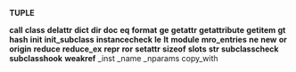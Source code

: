 **TUPLE**

__call__
__class__
__delattr__
__dict__
__dir__
__doc__
__eq__
__format__
__ge__
__getattr__
__getattribute__
__getitem__
__gt__
__hash__
__init__
__init_subclass__
__instancecheck__
__le__
__lt__
__module__
__mro_entries__
__ne__
__new__
__or__
__origin__
__reduce__
__reduce_ex__
__repr__
__ror__
__setattr__
__sizeof__
__slots__
__str__
__subclasscheck__
__subclasshook__
__weakref__
_inst
_name
_nparams
copy_with